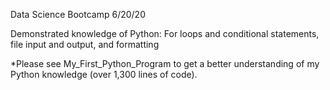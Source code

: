 Data Science Bootcamp 6/20/20

Demonstrated knowledge of Python:
For loops and conditional statements, file input and output, and formatting

*Please see My_First_Python_Program to get a better understanding of my Python knowledge (over 1,300 lines of code).

